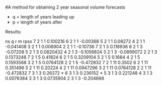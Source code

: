 #A method for obtaining 2 year seasonal volume forecasts


- q = length of years leading up 
- p = length of years after

Results:

ns  q  r  m rpss
 7  2  1  1  0.100216
 6  2  1  1 -0.00368
 5  2  1  1  0.08272
 4  2  1  1 -0.041408
 3  2  1  1 0.006904
 2  2  1  1 -0.10736
 7  2  1  3 0.118936
 6  2  1  3 -0.07208
 5  2  1  3  0.0820432
 4  2  1  3 -0.1056824
 3  2  1  3 -0.0899072
 2  2  1  3 0.1373248
 7  2  1  5 0.41824
 6  2  1  5 0.3209104
 5  2  1  5  0.1684
 4  2  1  5 0.1593568
 3  2  1  5 0.0764128
 2  2  1  5 -0.472832
 7  2  1  11  0.3502
 6  2  1  11 0.351496
 5  2  1  11 0.20224
 4  2  1  11 0.0947296
 3  2  1  11 0.0764128
 2  2  1  11 -0.472832
 7  3  1  3 0.26272 *
 6  3  1  3 0.236152 *
 5  3  1  3 0.221248
 4  3  1  3 0.0076384
 3  3  1  3 0.0735904
 2  3  1  3 -0.204668